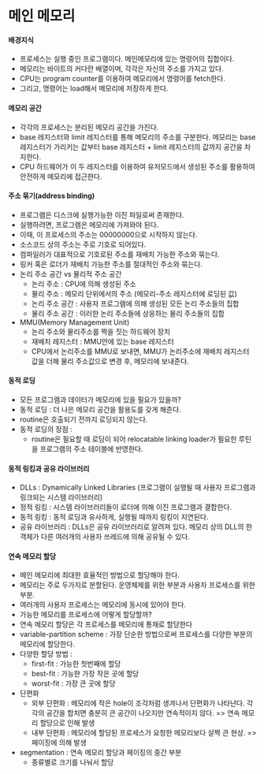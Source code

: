 # 메인 메모리   
#### 배경지식   
- 프로세스는 실행 중인 프로그램이다. 메인메모리에 있는 명령어의 집합이다.
- 메모리는 바이트의 커다란 배열이며, 각각은 자신의 주소를 가지고 있다.
- CPU는 program counter를 이용하여 메모리에서 명령어를 fetch한다.
- 그리고, 명령어는 load해서 메모리에 저장하게 한다.

#### 메모리 공간
- 각각의 프로세스는 분리된 메모리 공간을 가진다.
- base 레지스터와 limit 레지스터를 통해 메모리의 주소를 구분한다. 메모리는 base 레지스터가 가리키는 값부터 base 레지스터 + limit 레지스터의 값까지 공간을 차지한다.
- CPU 하드웨어가 이 두 레지스터를 이용하여 유저모드에서 생성된 주소를 활용하여 안전하게 메모리에 접근한다.

#### 주소 묶기(address binding)
- 프로그램은 디스크에 실행가능한 이진 파일로써 존재한다.
- 실행하려면, 프로그램은 메모리에 가져와야 된다.
- 이때, 이 프로세스의 주소는 00000000으로 시작하지 않는다.
- 소스코드 상의 주소는 주로 기호로 되어있다.
- 컴파일러가 대표적으로 기호로된 주소를 재배치 가능한 주소와 묶는다.
- 링커 혹은 로더가 재배치 가능한 주소를 절대적인 주소와 묶는다.
- 논리 주소 공간 vs 물리적 주소 공간
  - 논리 주소 : CPU에 의해 생성된 주소
  - 물리 주소 : 메모리 단위에서의 주소 (메모리-주소 레지스터에 로딩된 값)
  - 논리 주소 공간 : 사용자 프로그램에 의해 생성된 모든 논리 주소들의 집합
  - 물리 주소 공간 : 이러한 논리 주소들에 상응하는 물리 주소들의 집합
- MMU(Memory Management Unit)
  - 논리 주소와 물리주소를 짝을 짓는 하드웨어 장치
  - 재배치 레지스터 : MMU안에 있는 base 레지스터
  - CPU에서 논리주소를 MMU로 보내면, MMU가 논리주소에 재배치 레지스터 값을 더해 물리 주소값으로 변경 후, 메모리에 보내준다.
 
#### 동적 로딩   
- 모든 프로그램과 데이터가 메모리에 있을 필요가 있을까?
- 동적 로딩 : 더 나은 메모리 공간을 활용도를 갖게 해준다.
- routine은 호출되기 전까지 로딩되지 않는다.
- 동적 로딩의 장점 :
  - routine은 필요할 때 로딩이 되어 relocatable linking loader가 필요한 루틴을 프로그램의 주소 테이블에 반영한다.

#### 동적 링킹과 공유 라이브러리
- DLLs : Dynamically Linked Libraries (프로그램이 실행될 때 사용자 프로그램과 링크되는 시스템 라이브러리)
- 정적 링킹 : 시스템 라이브러리들이 로더에 의해 이진 프로그램과 결합한다.
- 동적 링킹 : 동적 로딩과 유사하게, 실행될 때까지 링킹이 지연된다.
- 공유 라이브러리 : DLLs은 공유 라이브러리로 알려져 있다. 메모리 상의 DLL의 한 객체가 다른 여러개의 사용자 쓰레드에 의해 공유될 수 있다.

#### 연속 메모리 할당
- 메인 메모리에 최대한 효율적인 방법으로 할당해야 한다.
- 메모리는 주로 두가지로 분할된다. 운영체제를 위한 부분과 사용자 프로세스를 위한 부분.
- 여러개의 사용자 프로세스는 메모리에 동시에 있어야 한다.
- 가능한 메모리를 프로세스에 어떻게 할당할까?
- 연속 메모리 할당은 각 프로세스를 메모리에 통채로 할당한다
- variable-partition scheme : 가장 단순한 방법으로써 프로세스를 다양한 부분의 메모리에 할당한다.
- 다양한 할당 방법 : 
  - first-fit : 가능한 첫번째에 할당
  - best-fit : 가능한 가장 작은 곳에 할당
  - worst-fit : 가장 큰 곳에 할당 
- 단편화
  - 외부 단편화 : 메모리에 작은 hole이 조각처럼 생겨나서 단편화가 나타난다. 각각의 공간을 합치면 충분히 큰 공간이 나오지만 연속적이지 않다. 
  => 연속 메모리 할당으로 인해 발생 
  - 내부 단편화 : 메모리에 할당된 프로세스가 요청한 메모리보다 살짝 큰 현상.
  => 페이징에 의해 발생
- segmentation : 연속 메모리 할당과 페이징의 중간 부분
  - 종류별로 크기를 나눠서 할당 
